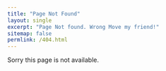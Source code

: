 ```yaml
---
title: "Page Not Found"
layout: single
excerpt: "Page Not found. Wrong Move my friend!"
sitemap: false
permlink: /404.html
---
```


Sorry this page is not available.

<script type="text/javascript">
  var GOOG_FIXURL_LANG = 'en';
  var GOOG_FIXURL_SITE = '{{ site.url }}'
</script>
<script type="text/javascript"
  src="//linkhelp.clients.google.com/tbproxy/lh/wm/fixurl.js">
</script>